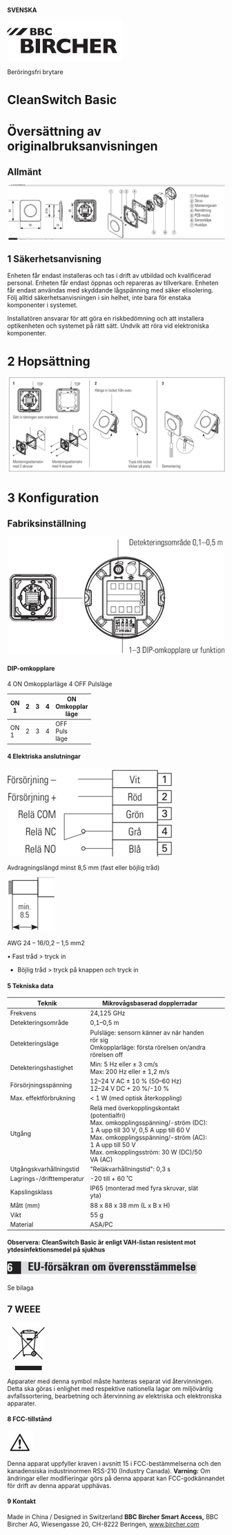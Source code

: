 **SVENSKA**

![](_page_0_Picture_1.jpeg)

Beröringsfri brytare

# **CleanSwitch Basic**

# **Översättning av originalbruksanvisningen**

## **Allmänt**

![](_page_0_Figure_6.jpeg)

## **1 Säkerhetsanvisning**

Enheten får endast installeras och tas i drift av utbildad och kvalificerad personal. Enheten får endast öppnas och repareras av tillverkare. Enheten får endast användas med skyddande lågspänning med säker elisolering. Följ alltid säkerhetsanvisningen i sin helhet, inte bara för enstaka komponenter i systemet.

Installatören ansvarar för att göra en riskbedömning och att installera optikenheten och systemet på rätt sätt. Undvik att röra vid elektroniska komponenter.

# **2 Hopsättning**

![](_page_0_Figure_11.jpeg)

# **3 Konfiguration**

## **Fabriksinställning**

![](_page_0_Figure_14.jpeg)

#### **DIP-omkopplare**

4 ON Omkopplarläge 4 OFF Pulsläge

| ON<br>1 | 2 | 3 | 4 | ON<br>Omkopplar<br>läge |
|---------|---|---|---|-------------------------|
| ON<br>1 | 2 | 3 | 4 | OFF<br>Puls<br>läge     |

#### **4 Elektriska anslutningar**

![](_page_1_Figure_2.jpeg)

Avdragningslängd minst 8,5 mm (fast eller böjlig tråd)

![](_page_1_Figure_4.jpeg)

AWG 24 – 16/0,2 – 1,5 mm2

• Fast tråd > tryck in

- Böjlig tråd > tryck på knappen och tryck in
#### **5 Tekniska data**

| Teknik                    | Mikrovågsbaserad dopplerradar                                                                                                                                                                                                          |  |  |
|---------------------------|----------------------------------------------------------------------------------------------------------------------------------------------------------------------------------------------------------------------------------------|--|--|
| Frekvens                  | 24,125 GHz                                                                                                                                                                                                                             |  |  |
| Detekteringsområde        | 0,1–0,5 m                                                                                                                                                                                                                              |  |  |
| Detekteringsläge          | Pulsläge: sensorn känner av när handen rör sig<br>Omkopplarläge: första rörelsen on/andra rörelsen off                                                                                                                                 |  |  |
| Detekteringshastighet     | Min: 5 Hz eller ± 3 cm/s<br>Max: 200 Hz eller ± 1,2 m/s                                                                                                                                                                                |  |  |
| Försörjningsspänning      | 12–24 V AC ± 10 % (50–60 Hz)<br>12–24 V DC + 20 %/-10 %                                                                                                                                                                                |  |  |
| Max. effektförbrukning    | < 1 W (med optisk återkoppling)                                                                                                                                                                                                        |  |  |
| Utgång                    | Relä med överkopplingskontakt (potentialfri)<br>Max. omkopplingsspänning/-ström (DC): 1 A upp till 30 V, 0,5 A upp till 60 V<br>Max. omkopplingsspänning/-ström (AC): 1 A upp till 50 V<br>Max. omkopplingsström: 30 W (DC)/50 VA (AC) |  |  |
| Utgångskvarhållningstid   | "Reläkvarhållningstid": 0,3 s                                                                                                                                                                                                          |  |  |
| Lagrings-/drifttemperatur | -20 till + 60 ˚C                                                                                                                                                                                                                       |  |  |
| Kapslingsklass            | IP65 (monterad med fyra skruvar, slät yta)                                                                                                                                                                                             |  |  |
| Mått (mm)                 | 88 x 88 x 38 mm (L x B x H)                                                                                                                                                                                                            |  |  |
| Vikt                      | 55 g                                                                                                                                                                                                                                   |  |  |
| Material                  | ASA/PC                                                                                                                                                                                                                                 |  |  |

#### **Observera: CleanSwitch Basic är enligt VAH-listan resistent mot ytdesinfektionsmedel på sjukhus**

![](_page_1_Figure_11.jpeg)

Se bilaga

## **7 WEEE**

![](_page_1_Picture_14.jpeg)

Apparater med denna symbol måste hanteras separat vid återvinningen. Detta ska göras i enlighet med respektive nationella lagar om miljövänlig avfallssortering, bearbetning och återvinning av elektriska och elektroniska apparater.

#### **8 FCC-tillstånd**

![](_page_1_Picture_17.jpeg)

Denna apparat uppfyller kraven i avsnitt 15 i FCC-bestämmelserna och den kanadensiska industrinormen RSS-210 (Industry Canada). **Varning:** Om ändringar eller modifieringar görs på denna apparat kan FCC-godkännandet för drift av denna apparat upphävas.

#### **9 Kontakt**

Made in China / Designed in Switzerland **BBC Bircher Smart Access,** BBC Bircher AG, Wiesengasse 20, CH-8222 Beringen, www.bircher.com
